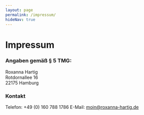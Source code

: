 ```yaml
---
layout: page
permalink: /impressum/
hideNav: true
---
```


# Impressum

### Angaben gemäß § 5 TMG:

Roxanna Hartig  
Rotdornallee 16  
22175 Hamburg

### Kontakt

Telefon: +49 (0) 160 788 1786 
E-Mail: moin@roxanna-hartig.de
